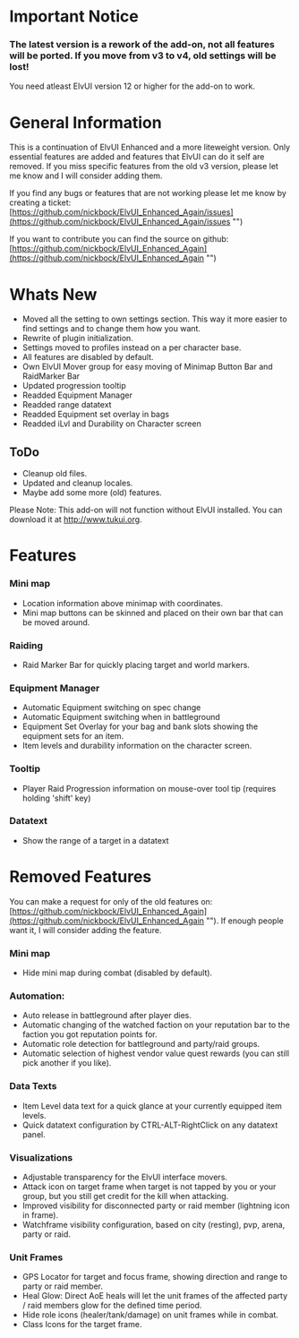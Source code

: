 # Important Notice
### **The latest version is a rework of the add-on, not all features will be ported. If you move from v3 to v4, old settings will be lost!**

You need atleast ElvUI version 12 or higher for the add-on to work.

# General Information
This is a continuation of ElvUI Enhanced and a more liteweight version. Only essential features are added and features that ElvUI can do it self are removed. If you miss specific features from the old v3 version, please let me know and I will consider adding them.

If you find any bugs or features that are not working please let me know by creating a ticket: [https://github.com/nickbock/ElvUI_Enhanced_Again/issues](https://github.com/nickbock/ElvUI_Enhanced_Again/issues "")

If you want to contribute you can find the source on github: [https://github.com/nickbock/ElvUI_Enhanced_Again](https://github.com/nickbock/ElvUI_Enhanced_Again "")

# Whats New
- Moved all the setting to own settings section. This way it more easier to find settings and to change them how you want.
- Rewrite of plugin initialization.
- Settings moved to profiles instead on a per character base.
- All features are disabled by default.
- Own ElvUI Mover group for easy moving of Minimap Button Bar and RaidMarker Bar
- Updated progression tooltip
- Readded Equipment Manager
- Readded range datatext
- Readded Equipment set overlay in bags
- Readded iLvl and Durability on Character screen

## ToDo
- Cleanup old files.
- Updated and cleanup locales.
- Maybe add some more (old) features.

Please Note: This add-on will not function without ElvUI installed. You can download it at http://www.tukui.org.
# Features
### Mini map
- Location information above minimap with coordinates.
- Mini map buttons can be skinned and placed on their own bar that can be moved around.
### Raiding
- Raid Marker Bar for quickly placing target and world markers.
### Equipment Manager
- Automatic Equipment switching on spec change
- Automatic Equipment switching when in battleground
- Equipment Set Overlay for your bag and bank slots showing the equipment sets for an item.
- Item levels and durability information on the character screen.

### Tooltip
- Player Raid Progression information on mouse-over tool tip (requires holding 'shift' key)
### Datatext
- Show the range of a target in a datatext

# Removed Features
You can make a request for only of the old features on: [https://github.com/nickbock/ElvUI_Enhanced_Again](https://github.com/nickbock/ElvUI_Enhanced_Again ""). 
If enough people want it, I will consider adding the feature.

### Mini map
- Hide mini map during combat (disabled by default).
### Automation:
- Auto release in battleground after player dies.
- Automatic changing of the watched faction on your reputation bar to the faction you got reputation points for.
- Automatic role detection for battleground and party/raid groups.
- Automatic selection of highest vendor value quest rewards (you can still pick another if you like).
### Data Texts
- Item Level data text for a quick glance at your currently equipped item levels.
- Quick datatext configuration by CTRL-ALT-RightClick on any datatext panel.
### Visualizations
- Adjustable transparency for the ElvUI interface movers.
- Attack icon on target frame when target is not tapped by you or your group, but you still get credit for the kill when attacking.
- Improved visibility for disconnected party or raid member (lightning icon in frame).
- Watchframe visibility configuration, based on city (resting), pvp, arena, party or raid.
### Unit Frames
- GPS Locator for target and focus frame, showing direction and range to party or raid member.
- Heal Glow: Direct AoE heals will let the unit frames of the affected party / raid members glow for the defined time period.
- Hide role icons (healer/tank/damage) on unit frames while in combat.
- Class Icons for the target frame.
